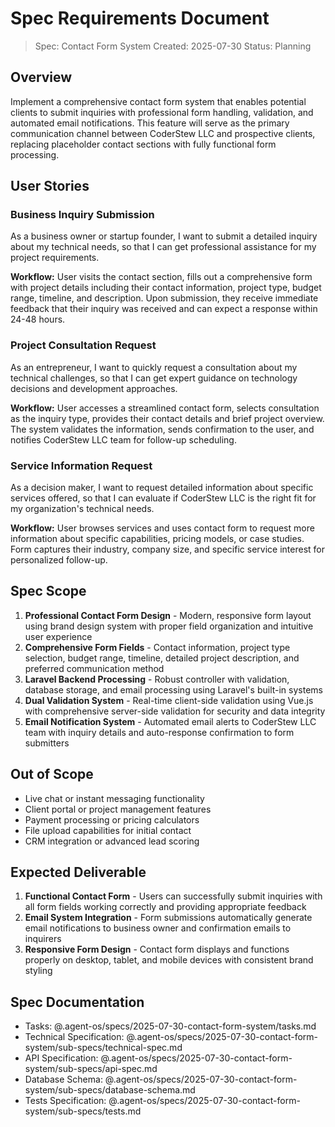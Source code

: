 # Spec Requirements Document

> Spec: Contact Form System
> Created: 2025-07-30
> Status: Planning

## Overview

Implement a comprehensive contact form system that enables potential clients to submit inquiries with professional form handling, validation, and automated email notifications. This feature will serve as the primary communication channel between CoderStew LLC and prospective clients, replacing placeholder contact sections with fully functional form processing.

## User Stories

### Business Inquiry Submission

As a business owner or startup founder, I want to submit a detailed inquiry about my technical needs, so that I can get professional assistance for my project requirements.

**Workflow:** User visits the contact section, fills out a comprehensive form with project details including their contact information, project type, budget range, timeline, and description. Upon submission, they receive immediate feedback that their inquiry was received and can expect a response within 24-48 hours.

### Project Consultation Request

As an entrepreneur, I want to quickly request a consultation about my technical challenges, so that I can get expert guidance on technology decisions and development approaches.

**Workflow:** User accesses a streamlined contact form, selects consultation as the inquiry type, provides their contact details and brief project overview. The system validates the information, sends confirmation to the user, and notifies CoderStew LLC team for follow-up scheduling.

### Service Information Request

As a decision maker, I want to request detailed information about specific services offered, so that I can evaluate if CoderStew LLC is the right fit for my organization's technical needs.

**Workflow:** User browses services and uses contact form to request more information about specific capabilities, pricing models, or case studies. Form captures their industry, company size, and specific service interest for personalized follow-up.

## Spec Scope

1. **Professional Contact Form Design** - Modern, responsive form layout using brand design system with proper field organization and intuitive user experience
2. **Comprehensive Form Fields** - Contact information, project type selection, budget range, timeline, detailed project description, and preferred communication method
3. **Laravel Backend Processing** - Robust controller with validation, database storage, and email processing using Laravel's built-in systems
4. **Dual Validation System** - Real-time client-side validation using Vue.js with comprehensive server-side validation for security and data integrity
5. **Email Notification System** - Automated email alerts to CoderStew LLC team with inquiry details and auto-response confirmation to form submitters

## Out of Scope

- Live chat or instant messaging functionality
- Client portal or project management features
- Payment processing or pricing calculators
- File upload capabilities for initial contact
- CRM integration or advanced lead scoring

## Expected Deliverable

1. **Functional Contact Form** - Users can successfully submit inquiries with all form fields working correctly and providing appropriate feedback
2. **Email System Integration** - Form submissions automatically generate email notifications to business owner and confirmation emails to inquirers
3. **Responsive Form Design** - Contact form displays and functions properly on desktop, tablet, and mobile devices with consistent brand styling

## Spec Documentation

- Tasks: @.agent-os/specs/2025-07-30-contact-form-system/tasks.md
- Technical Specification: @.agent-os/specs/2025-07-30-contact-form-system/sub-specs/technical-spec.md
- API Specification: @.agent-os/specs/2025-07-30-contact-form-system/sub-specs/api-spec.md
- Database Schema: @.agent-os/specs/2025-07-30-contact-form-system/sub-specs/database-schema.md
- Tests Specification: @.agent-os/specs/2025-07-30-contact-form-system/sub-specs/tests.md